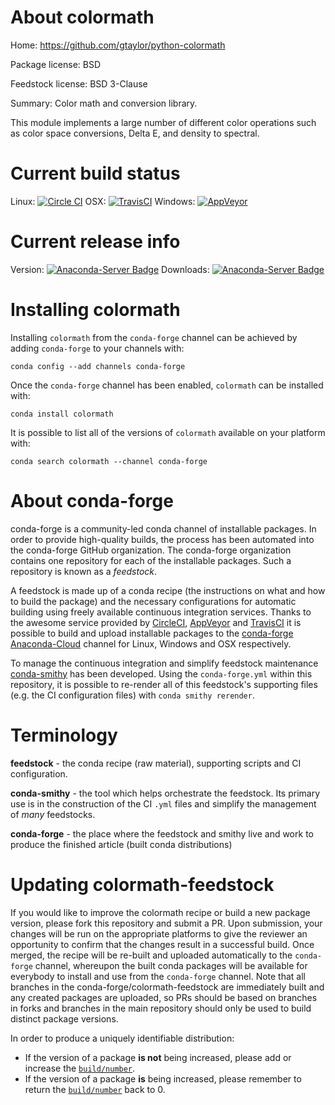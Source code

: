About colormath
===============

Home: https://github.com/gtaylor/python-colormath

Package license: BSD

Feedstock license: BSD 3-Clause

Summary: Color math and conversion library.

This module implements a large number of different
color operations such as color space conversions,
Delta E, and density to spectral.


Current build status
====================

Linux: [![Circle CI](https://circleci.com/gh/conda-forge/colormath-feedstock.svg?style=shield)](https://circleci.com/gh/conda-forge/colormath-feedstock)
OSX: [![TravisCI](https://travis-ci.org/conda-forge/colormath-feedstock.svg?branch=master)](https://travis-ci.org/conda-forge/colormath-feedstock)
Windows: [![AppVeyor](https://ci.appveyor.com/api/projects/status/github/conda-forge/colormath-feedstock?svg=True)](https://ci.appveyor.com/project/conda-forge/colormath-feedstock/branch/master)

Current release info
====================
Version: [![Anaconda-Server Badge](https://anaconda.org/conda-forge/colormath/badges/version.svg)](https://anaconda.org/conda-forge/colormath)
Downloads: [![Anaconda-Server Badge](https://anaconda.org/conda-forge/colormath/badges/downloads.svg)](https://anaconda.org/conda-forge/colormath)

Installing colormath
====================

Installing `colormath` from the `conda-forge` channel can be achieved by adding `conda-forge` to your channels with:

```
conda config --add channels conda-forge
```

Once the `conda-forge` channel has been enabled, `colormath` can be installed with:

```
conda install colormath
```

It is possible to list all of the versions of `colormath` available on your platform with:

```
conda search colormath --channel conda-forge
```


About conda-forge
=================

conda-forge is a community-led conda channel of installable packages.
In order to provide high-quality builds, the process has been automated into the
conda-forge GitHub organization. The conda-forge organization contains one repository
for each of the installable packages. Such a repository is known as a *feedstock*.

A feedstock is made up of a conda recipe (the instructions on what and how to build
the package) and the necessary configurations for automatic building using freely
available continuous integration services. Thanks to the awesome service provided by
[CircleCI](https://circleci.com/), [AppVeyor](http://www.appveyor.com/)
and [TravisCI](https://travis-ci.org/) it is possible to build and upload installable
packages to the [conda-forge](https://anaconda.org/conda-forge)
[Anaconda-Cloud](http://docs.anaconda.org/) channel for Linux, Windows and OSX respectively.

To manage the continuous integration and simplify feedstock maintenance
[conda-smithy](http://github.com/conda-forge/conda-smithy) has been developed.
Using the ``conda-forge.yml`` within this repository, it is possible to re-render all of
this feedstock's supporting files (e.g. the CI configuration files) with ``conda smithy rerender``.


Terminology
===========

**feedstock** - the conda recipe (raw material), supporting scripts and CI configuration.

**conda-smithy** - the tool which helps orchestrate the feedstock.
                   Its primary use is in the construction of the CI ``.yml`` files
                   and simplify the management of *many* feedstocks.

**conda-forge** - the place where the feedstock and smithy live and work to
                  produce the finished article (built conda distributions)


Updating colormath-feedstock
============================

If you would like to improve the colormath recipe or build a new
package version, please fork this repository and submit a PR. Upon submission,
your changes will be run on the appropriate platforms to give the reviewer an
opportunity to confirm that the changes result in a successful build. Once
merged, the recipe will be re-built and uploaded automatically to the
`conda-forge` channel, whereupon the built conda packages will be available for
everybody to install and use from the `conda-forge` channel.
Note that all branches in the conda-forge/colormath-feedstock are
immediately built and any created packages are uploaded, so PRs should be based
on branches in forks and branches in the main repository should only be used to
build distinct package versions.

In order to produce a uniquely identifiable distribution:
 * If the version of a package **is not** being increased, please add or increase
   the [``build/number``](http://conda.pydata.org/docs/building/meta-yaml.html#build-number-and-string).
 * If the version of a package **is** being increased, please remember to return
   the [``build/number``](http://conda.pydata.org/docs/building/meta-yaml.html#build-number-and-string)
   back to 0.
